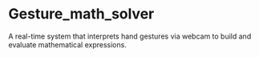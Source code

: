 # Gesture_math_solver
A real-time system that interprets hand gestures via webcam to build and evaluate mathematical expressions.
